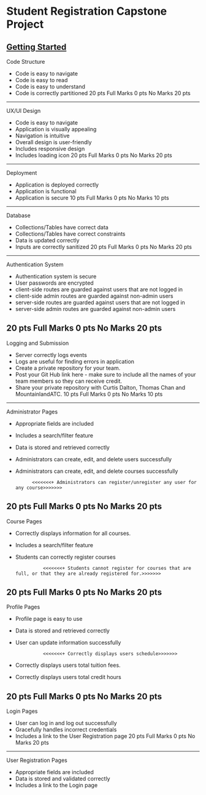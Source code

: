 # Student Registration Capstone Project
[Getting Started](getting-started.md)
---
Code Structure
+ Code is easy to navigate
+ Code is easy to read
+ Code is easy to understand
+ Code is correctly partitioned 
20 pts
Full Marks
0 pts
No Marks
20 pts
---
UX/UI Design
+ Code is easy to navigate
+ Application is visually appealing
+ Navigation is intuitive
+ Overall design is user-friendly
+ Includes responsive design
+ Includes loading icon
20 pts
Full Marks
0 pts
No Marks
20 pts
---
Deployment
+ Application is deployed correctly
+ Application is functional
+ Application is secure
10 pts
Full Marks
0 pts
No Marks
10 pts
----
Database
+ Collections/Tables have correct data
+ Collections/Tables have correct constraints
+ Data is updated correctly
+ Inputs are correctly sanitized
20 pts
Full Marks
0 pts
No Marks
20 pts
---
Authentication System
+ Authentication system is secure
+ User passwords are encrypted
+ client-side routes are guarded against users that are not logged in
+ client-side admin routes are guarded against non-admin users
+ server-side routes are guarded against users that are not logged in
+ server-side admin routes are guarded against non-admin users

20 pts
Full Marks
0 pts
No Marks
20 pts
---
Logging and Submission
+ Server correctly logs events
+ Logs are useful for finding errors in application
+ Create a private repository for your team.
+ Post your Git Hub link here - make sure to include all the names of your team members so they can receive credit.
+ Share your private repository with Curtis Dalton, Thomas Chan and MountainlandATC.
10 pts
Full Marks
0 pts
No Marks
10 pts
---
Administrator Pages
+ Appropriate fields are included
+ Includes a search/filter feature
+ Data is stored and retrieved correctly
+ Administrators can create, edit, and delete users successfully
+ Administrators can create, edit, and delete courses successfully

            <<<<<<<+ Administrators can register/unregister any user for any course>>>>>>>

20 pts
Full Marks
0 pts
No Marks
20 pts
---
Course Pages
+ Correctly displays information for all courses.
+ Includes a search/filter feature
+ Students can correctly register courses

                <<<<<<<+ Students cannot register for courses that are full, or that they are already registered for.>>>>>>>

20 pts
Full Marks
0 pts
No Marks
20 pts
---
Profile Pages
+ Profile page is easy to use
+ Data is stored and retrieved correctly
+ User can update information successfully

                <<<<<<<+ Correctly displays users schedule>>>>>>>

+ Correctly displays users total tuition fees.
+ Correctly displays users total credit hours

20 pts
Full Marks
0 pts
No Marks
20 pts
---
Login Pages
+ User can log in and log out successfully
+ Gracefully handles incorrect credentials
+ Includes a link to the User Registration page
20 pts
Full Marks
0 pts
No Marks
20 pts
---
User Registration Pages
+ Appropriate fields are included
+ Data is stored and validated correctly
+ Includes a link to the Login page
